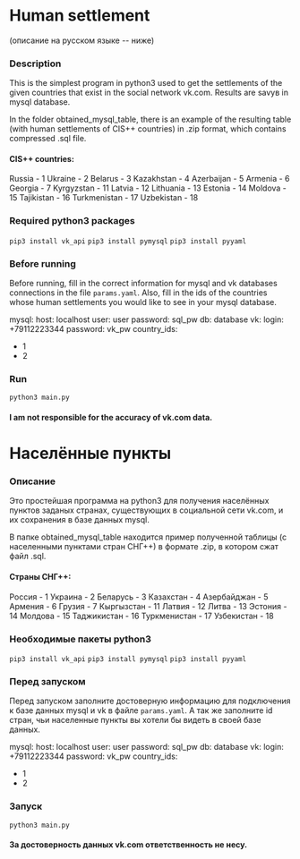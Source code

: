 
# Human settlement
(описание на русском языке -- ниже)

### Description 

This is the simplest program in python3 used to get the settlements of the given countries that exist in the social network vk.com. Results are savув in mysql database. 

In the folder obtained_mysql_table, there is an example of the resulting table (with human settlements of CIS++ countries) in .zip format, which contains compressed .sql file. 

#### CIS++ countries:
Russia - 1
Ukraine - 2
Belarus - 3
Kazakhstan - 4
Azerbaijan - 5
Armenia - 6
Georgia - 7
Kyrgyzstan - 11
Latvia - 12
Lithuania - 13
Estonia - 14
Moldova - 15
Tajikistan - 16
Turkmenistan - 17
Uzbekistan - 18


### Required python3 packages

`pip3 install vk_api`
`pip3 install pymysql`
`pip3 install pyyaml`

### Before running

Before running, fill in the correct information for mysql and vk databases connections in the file `params.yaml`. Also, fill in the ids of the countries whose human settlements you would like to see in your mysql database. 

mysql:
  host: localhost
  user: user
  password: sql_pw
  db: database
vk:
  login: +79112223344
  password: vk_pw
country_ids:
  - 1
  - 2

### Run

`python3 main.py` 

#### I am not responsible for the accuracy of vk.com data.





# Населённые пункты

### Описание 

Это простейшая программа на python3 для получения населённых пунктов заданых странах, существующих в социальной сети vk.com, и их сохранения в базе данных mysql. 

В папке obtained_mysql_table находится пример полученной таблицы (с населенными пунктами стран СНГ++) в формате .zip, в котором сжат файл .sql. 

#### Страны СНГ++:
Россия - 1
Украина - 2
Беларусь  - 3
Казахстан - 4
Азербайджан - 5
Армения - 6
Грузия - 7
Кыргызстан  - 11
Латвия - 12
Литва - 13
Эстония - 14
Молдова - 15
Таджикистан - 16
Туркменистан - 17
Узбекистан - 18

### Необходимые пакеты python3

`pip3 install vk_api`
`pip3 install pymysql`
`pip3 install pyyaml`

### Перед запуском

Перед запуском заполните достоверную информацию для подключения к базе данных mysql и vk в файле `params.yaml`. А так же заполните id стран, чьи населенные пункты вы хотели бы видеть в своей базе данных. 

mysql:
  host: localhost
  user: user
  password: sql_pw
  db: database
vk:
  login: +79112223344
  password: vk_pw
country_ids:
  - 1
  - 2

### Запуск

`python3 main.py` 

#### За достоверность данных vk.com ответственность не несу.  